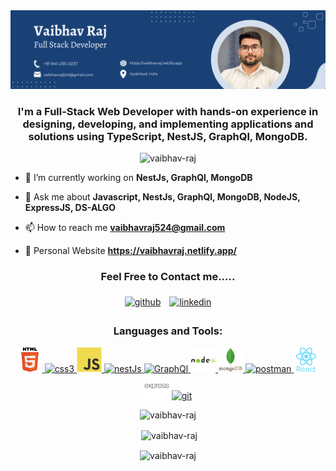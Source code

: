 
 <!-- ###  <h1 align="center">Hi 👋, I'm Vaibhav Raj 👨🏻‍💻</h1>..... -->
 
<img width="1430" alt="profile" src="https://github.com/vaibhav-raj/vaibhav-raj/blob/main/profile.png">
<h3 align="center">I'm a Full-Stack Web Developer with hands-on experience in designing, developing, and implementing
        applications and solutions using TypeScript, NestJS, GraphQl, MongoDB.</h3>
         
<p align="center"> <img
                src="https://komarev.com/ghpvc/?username=vaibhav-raj&label=Profile%20views&color=0e75b6&style=flat"
                alt="vaibhav-raj" /> </p>
                
 <!-- ###  <p align="center"> <img
                src="https://user-images.githubusercontent.com/40136017/134124139-172a975d-1cf3-4538-8049-8efab00e4489.png"
                alt="vaibhav-raj" /> </p>..... -->

- 🌱 I’m currently working on  **NestJs, GraphQl, MongoDB**

- 💬 Ask me about **Javascript, NestJs, GraphQl, MongoDB, NodeJS, ExpressJS, DS-ALGO**

- 📫 How to reach me **vaibhavraj524@gmail.com**

- 🔗 Personal Website **https://vaibhavraj.netlify.app/**

<!-- ### Feel Free to Contact me..... -->
<h3 align="center">Feel Free to Contact me.....</h3>
<p align="center">
        <a href="https://github.com/vaibhav-raj"><img alt="github" width="10%" style="padding:5px"
                        src="https://img.icons8.com/clouds/100/000000/github.png" /></a>
        <a href="https://www.linkedin.com/in/vaibhav-raj-alpha/"><img alt="linkedin" width="10%" style="padding:5px"
                        src="https://img.icons8.com/clouds/100/000000/linkedin.png" /></a>
</p>
<h3 align="center">Languages and Tools:</h3>
<p align="center "> 
            <a href="https://developer.mozilla.org/en-US/docs/Web/HTML" target="_blank">
      <img src="https://raw.githubusercontent.com/devicons/devicon/master/icons/html5/html5-original-wordmark.svg" alt="html5" width="40" height="40" />
    </a>
       <a href="https://developer.mozilla.org/en-US/docs/Web/CSS" target="_blank">
      <img src="https://img.icons8.com/color/2x/css3.png" alt="css3" width="40" height="40" />
    </a>
  <a href="https://developer.mozilla.org/en-US/docs/Web/JavaScript" target="_blank">
    <img src="https://raw.githubusercontent.com/devicons/devicon/master/icons/javascript/javascript-original.svg" alt="javascript" width="40" height="40" />
  </a>
  <a href="[https://developer.mozilla.org/en-US/docs/Web/JavaScript](https://docs.nestjs.com/)" target="_blank">
    <img src="https://seeklogo.com/images/N/nestjs-logo-09342F76C0-seeklogo.com.png" alt="nestJs" width="40" height="40" />
    <a href="https://graphql.org/code/" target="_blank">
      <img src="https://img.icons8.com/color/2x/graphql.png" alt="GraphQl" width="40" height="40" />
         <a href="https://nodejs.org" target="_blank">
      <img src="https://raw.githubusercontent.com/devicons/devicon/master/icons/nodejs/nodejs-original-wordmark.svg" alt="nodejs" width="40" height="40" />
    </a>
        <a href="https://www.mongodb.com/" target="_blank">
      <img src="https://raw.githubusercontent.com/devicons/devicon/master/icons/mongodb/mongodb-original-wordmark.svg" alt="mongodb" width="40" height="40" />
    </a>
      <a href="https://postman.com" target="_blank">
        <img src="https://www.vectorlogo.zone/logos/getpostman/getpostman-icon.svg" alt="postman" width="40" height="40" />
      </a>
      <a href="https://reactjs.org/" target="_blank">
        <img src="https://raw.githubusercontent.com/devicons/devicon/master/icons/react/react-original-wordmark.svg" alt="react" width="40" height="40" />
      </a>
      <img src="https://raw.githubusercontent.com/devicons/devicon/master/icons/express/express-original-wordmark.svg" alt="express" width="40" height="40" />
    </a> 
     <a href="https://git-scm.com/" target="_blank">
    <img src="https://www.vectorlogo.zone/logos/git-scm/git-scm-icon.svg" alt="git" width="40" height="40" />
  </a>
</p>

<p align="center"><img
                src="https://github-readme-stats.vercel.app/api/top-langs?username=vaibhav-raj&theme=dark&hide_border=true&show_icons=true&locale=en&layout=compact"
                alt="vaibhav-raj" /></p>

<p align="center">&nbsp;<img align="center"
                src="https://github-readme-stats.vercel.app/api?username=vaibhav-raj&show_icons=true&theme=dark&hide_border=true&locale=en"
                alt="vaibhav-raj" /></p>
                


<p align="center"><img align="center" src="https://streak-stats.demolab.com?user=vaibhav-raj&theme=dark&hide_border=true&border_radius=10"
                alt="vaibhav-raj" /></p>
